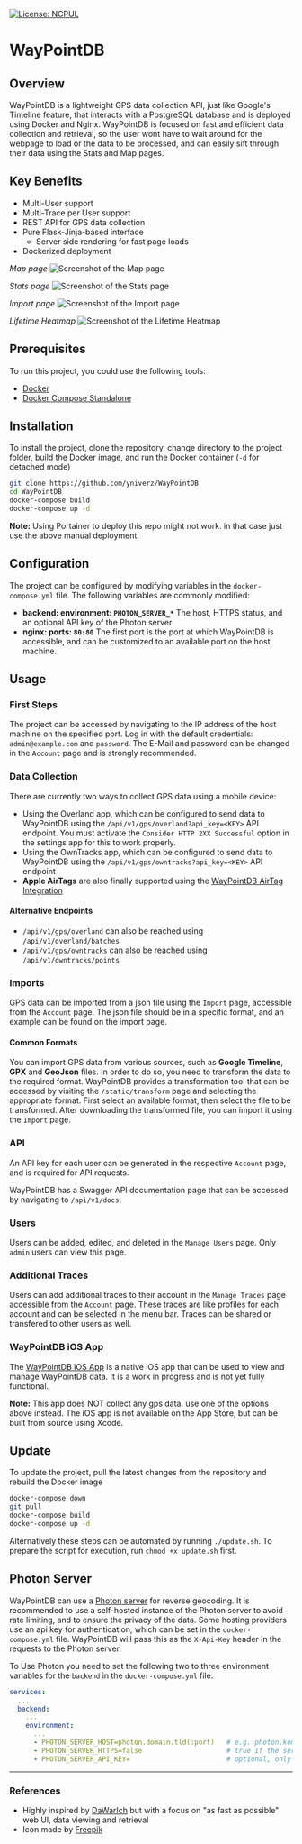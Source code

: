 [![License: NCPUL](https://img.shields.io/badge/license-NCPUL-blue.svg)](./LICENSE.md)

# WayPointDB

## Overview
WayPointDB is a lightweight GPS data collection API, just like Google's Timeline feature, that interacts with a PostgreSQL database and is deployed using Docker and Nginx. 
WayPointDB is focused on fast and efficient data collection and retrieval, so the user wont have to wait around for the webpage to load or the data to be processed, and can easily sift through their data using the Stats and Map pages.

## Key Benefits
- Multi-User support
- Multi-Trace per User support
- REST API for GPS data collection
- Pure Flask-Jinja-based interface
    - Server side rendering for fast page loads
- Dockerized deployment

<i>Map page</i>
![Screenshot of the Map page](https://github.com/user-attachments/assets/ed178066-c75d-4471-b9c5-b675c6dd33a8)

<i>Stats page</i>
![Screenshot of the Stats page](https://github.com/user-attachments/assets/c11e8beb-a8e8-4a07-bb2a-c95e5020b047)

<i>Import page</i>
![Screenshot of the Import page](https://github.com/user-attachments/assets/37782b04-b6fe-4f08-a516-d3303f25b22b)

<i>Lifetime Heatmap</i>
![Screenshot of the Lifetime Heatmap](https://github.com/user-attachments/assets/4feba90f-c3ed-474f-979d-87a819b694b7)


## Prerequisites
To run this project, you could use the following tools:
- [Docker](https://www.docker.com/)
- [Docker Compose Standalone](https://docs.docker.com/compose/install/standalone/)

## Installation
To install the project, clone the repository, change directory to the project folder, build the Docker image, and run the Docker container (```-d``` for detached mode)
```bash
git clone https://github.com/yniverz/WayPointDB
cd WayPointDB
docker-compose build
docker-compose up -d
```
**Note:** Using Portainer to deploy this repo might not work. in that case just use the above manual deployment.

## Configuration
The project can be configured by modifying variables in the ```docker-compose.yml``` file. The following variables are commonly modified:
- <strong>backend: environment: ```PHOTON_SERVER_*```</strong>
The host, HTTPS status, and an optional API key of the Photon server
- <strong>nginx: ports: ```80:80```</strong>
The first port is the port at which WayPointDB is accessible, and can be customized to an available port on the host machine.

## Usage

### First Steps
The project can be accessed by navigating to the IP address of the host machine on the specified port. Log in with the default credentials: ```admin@example.com``` and ```password```. The E-Mail and password can be changed in the ```Account``` page and is strongly recommended.

### Data Collection
There are currently two ways to collect GPS data using a mobile device:
- Using the Overland app, which can be configured to send data to WayPointDB using the ```/api/v1/gps/overland?api_key=<KEY>``` API endpoint. You must activate the `Consider HTTP 2XX Successful` option in the settings app for this to work properly.
- Using the OwnTracks app, which can be configured to send data to WayPointDB using the ```/api/v1/gps/owntracks?api_key=<KEY>``` API endpoint
- **Apple AirTags** are also finally supported using the [WayPointDB AirTag Integration](https://github.com/yniverz/WayPointDB-AirTag-Integration)

#### Alternative Endpoints
- ```/api/v1/gps/overland``` can also be reached using ```/api/v1/overland/batches```
- ```/api/v1/gps/owntracks``` can also be reached using ```/api/v1/owntracks/points```

### Imports
GPS data can be imported from a json file using the ```Import``` page, accessible from the ```Account``` page. The json file should be in a specific format, and an example can be found on the import page.

#### Common Formats
You can import GPS data from various sources, such as **Google Timeline**, **GPX** and **GeoJson** files. In order to do so, you need to transform the data to the required format. WayPointDB provides a transformation tool that can be accessed by visiting the ```/static/transform``` page and selecting the appropriate format.
First select an available format, then select the file to be transformed. After downloading the transformed file, you can import it using the ```Import``` page.

### API
An API key for each user can be generated in the respective ```Account``` page, and is required for API requests.

WayPointDB has a Swagger API documentation page that can be accessed by navigating to ```/api/v1/docs```.

### Users
Users can be added, edited, and deleted in the ```Manage Users``` page. Only ```admin``` users can view this page.

### Additional Traces
Users can add additional traces to their account in the ```Manage Traces``` page accessible from the ```Account``` page. These traces are like profiles for each account and can be selected in the menu bar. Traces can be shared or transfered to other users as well.

### WayPointDB iOS App
The [WayPointDB iOS App](https://github.com/yniverz/WayPointDB-iOS) is a native iOS app that can be used to view and manage WayPointDB data. It is a work in progress and is not yet fully functional.

**Note:** This app does NOT collect any gps data. use one of the options above instead. The iOS app is not available on the App Store, but can be built from source using Xcode.

## Update
To update the project, pull the latest changes from the repository and rebuild the Docker image
```bash
docker-compose down
git pull
docker-compose build
docker-compose up -d
```
Alternatively these steps can be automated by running ```./update.sh```. To prepare the script for execution, run ```chmod +x update.sh``` first.


## Photon Server
WayPointDB can use a [Photon server](https://github.com/komoot/photon) for reverse geocoding. It is recommended to use a self-hosted instance of the Photon server to avoid rate limiting, and to ensure the privacy of the data. Some hosting providers use an api key for authentication, which can be set in the ```docker-compose.yml``` file. WayPointDB will pass this as the ```X-Api-Key``` header in the requests to the Photon server.

To Use Photon you need to set the following two to three environment variables for the `backend` in the ```docker-compose.yml``` file:
```yaml
services:
  ...
  backend:
    ...
    environment:
      ...
      - PHOTON_SERVER_HOST=photon.domain.tld(:port)   # e.g. photon.komoot.io
      - PHOTON_SERVER_HTTPS=false                     # true if the server uses HTTPS
      - PHOTON_SERVER_API_KEY=                        # optional, only if the server requires an api key
```

<hr>

### References
- Highly inspired by [DaWarIch](https://github.com/Freika/dawarich) but with a focus on "as fast as possible" web UI, data viewing and retrieval
- Icon made by [Freepik](https://www.flaticon.com/authors/freepik)
